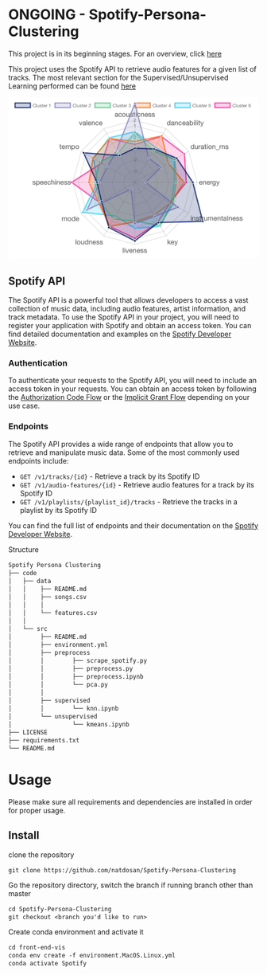 # ONGOING - Spotify-Persona-Clustering

This project is in its beginning stages. For an overview, click [here](https://purrfect-zinc-f80.notion.site/Spotify-57e38776f1fc4f30a1381f45c42b1d36)

This project uses the Spotify API to retrieve audio features for a given list of tracks. The most relevant section for the Supervised/Unsupervised Learning performed can be found [here](https://developer.spotify.com/documentation/web-api/reference/#/operations/get-several-audio-features)

![](radar_vis.png)

## Spotify API

The Spotify API is a powerful tool that allows developers to access a vast collection of music data, including audio features, artist information, and track metadata. To use the Spotify API in your project, you will need to register your application with Spotify and obtain an access token. You can find detailed documentation and examples on the [Spotify Developer Website](https://developer.spotify.com/documentation/web-api/).

### Authentication

To authenticate your requests to the Spotify API, you will need to include an access token in your requests. You can obtain an access token by following the [Authorization Code Flow](https://developer.spotify.com/documentation/general/guides/authorization-guide/#authorization-code-flow) or the [Implicit Grant Flow](https://developer.spotify.com/documentation/general/guides/authorization-guide/#implicit-grant-flow) depending on your use case.

### Endpoints

The Spotify API provides a wide range of endpoints that allow you to retrieve and manipulate music data. Some of the most commonly used endpoints include:

- `GET /v1/tracks/{id}` - Retrieve a track by its Spotify ID
- `GET /v1/audio-features/{id}` - Retrieve audio features for a track by its Spotify ID
- `GET /v1/playlists/{playlist_id}/tracks` - Retrieve the tracks in a playlist by its Spotify ID

You can find the full list of endpoints and their documentation on the [Spotify Developer Website](https://developer.spotify.com/documentation/web-api/reference/).


Structure
```
Spotify Persona Clustering
├── code
│   ├── data
│   │    ├── README.md
│   │    ├── songs.csv
│   │    │ 
│   │    └── features.csv
│   │    
│   └── src
│        ├── README.md
│        ├── environment.yml
│        ├── preprocess
│        │        ├── scrape_spotify.py
│        │        ├── preprocess.py
│        │        ├── preprocess.ipynb
│        │        └── pca.py
│        │     
│        ├── supervised
│        │        └── knn.ipynb
│        └── unsupervised
│                 └── kmeans.ipynb
├── LICENSE
├── requirements.txt
└── README.md
```

# Usage

Please make sure all requirements and dependencies are installed in order for proper usage.

## Install
clone the repository
```
git clone https://github.com/natdosan/Spotify-Persona-Clustering
```
Go the repository directory, switch the branch if running branch other than master
```
cd Spotify-Persona-Clustering
git checkout <branch you'd like to run>
```
Create conda environment and activate it
```
cd front-end-vis
conda env create -f environment.MacOS.Linux.yml
conda activate Spotify
```
